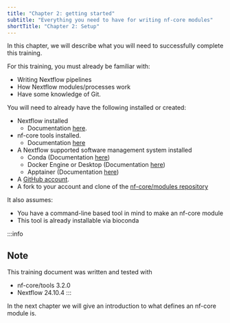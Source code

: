 ```yaml
---
title: "Chapter 2: getting started"
subtitle: "Everything you need to have for writing nf-core modules"
shortTitle: "Chapter 2: Setup"
---
```


In this chapter, we will describe what you will need to successfully complete this training.

For this training, you must already be familiar with:

- Writing Nextflow pipelines
- How Nextflow modules/processes work
- Have some knowledge of Git.

You will need to already have the following installed or created:

- Nextflow installed
  - Documentation [here](https://www.nextflow.io/docs/latest/install.html).
- nf-core tools installed.
  - Documentation [here](https://nf-co.re/docs/nf-core-tools/installation)
- A Nextflow supported software management system installed
  - Conda (Documentation [here](https://conda-forge.org/download/))
  - Docker Engine or Desktop (Documentation [here](https://docs.docker.com/manuals/))
  - Apptainer (Documentation [here](https://apptainer.org/docs/user/latest/quick_start.html#installation))
- A [GitHub account](https://github.com).
- A fork to your account and clone of the [nf-core/modules repository](https://github.com/nf-core/modules)

It also assumes:

- You have a command-line based tool in mind to make an nf-core module
- This tool is already installable via bioconda

:::info

## Note

This training document was written and tested with

- nf-core/tools 3.2.0
- Nextflow 24.10.4
  :::

In the next chapter we will give an introduction to what defines an nf-core module is.
